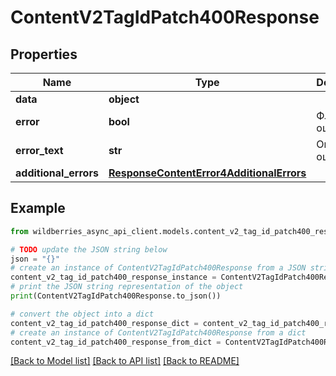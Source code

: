 # ContentV2TagIdPatch400Response


## Properties

Name | Type | Description | Notes
------------ | ------------- | ------------- | -------------
**data** | **object** |  | [optional] 
**error** | **bool** | Флаг ошибки | [optional] 
**error_text** | **str** | Описание ошибки | [optional] 
**additional_errors** | [**ResponseContentError4AdditionalErrors**](ResponseContentError4AdditionalErrors.md) |  | [optional] 

## Example

```python
from wildberries_async_api_client.models.content_v2_tag_id_patch400_response import ContentV2TagIdPatch400Response

# TODO update the JSON string below
json = "{}"
# create an instance of ContentV2TagIdPatch400Response from a JSON string
content_v2_tag_id_patch400_response_instance = ContentV2TagIdPatch400Response.from_json(json)
# print the JSON string representation of the object
print(ContentV2TagIdPatch400Response.to_json())

# convert the object into a dict
content_v2_tag_id_patch400_response_dict = content_v2_tag_id_patch400_response_instance.to_dict()
# create an instance of ContentV2TagIdPatch400Response from a dict
content_v2_tag_id_patch400_response_from_dict = ContentV2TagIdPatch400Response.from_dict(content_v2_tag_id_patch400_response_dict)
```
[[Back to Model list]](../README.md#documentation-for-models) [[Back to API list]](../README.md#documentation-for-api-endpoints) [[Back to README]](../README.md)


